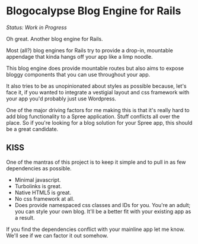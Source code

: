 Blogocalypse Blog Engine for Rails
==================================

*Status: Work in Progress*

Oh great. Another blog engine for Rails.

Most (all?) blog engines for Rails try to provide a drop-in, mountable appendage that kinda hangs off your app like a limp noodle.

This blog engine does provide mountable routes but also aims to expose bloggy components that you can use throughout your app.

It also tries to be as unopinionated about styles as possible because, let's face it, if you wanted to integrate a vestigial layout and css framework with your app you'd probably just use Wordpress.

One of the major driving factors for me making this is that it's really hard to add blog functionality to a Spree application.  Stuff conflicts all over the place.  So if you're looking for a blog solution for your Spree app, this should be a great candidate.

KISS
----

One of the mantras of this project is to keep it simple and to pull in as few dependencies as possible.

* Minimal javascript.
 * Turbolinks is great.
 * Native HTML5 is great.
* No css framework at all.
 * Does provide namespaced css classes and IDs for you. You're an adult; you can style your own blog.  It'll be a better fit with your existing app as a result.

If you find the dependencies conflict with your mainline app let me know.  We'll see if we can factor it out somehow.
